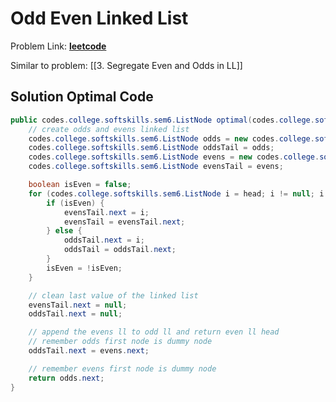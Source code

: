 # Odd Even Linked List

Problem Link: **[leetcode](https://leetcode.com/problems/odd-even-linked-list/)**

Similar to problem: [[3. Segregate Even and Odds in LL]]

## Solution Optimal Code

```java
public codes.college.softskills.sem6.ListNode optimal(codes.college.softskills.sem6.ListNode head) {
    // create odds and evens linked list
    codes.college.softskills.sem6.ListNode odds = new codes.college.softskills.sem6.ListNode(Integer.MAX_VALUE);
    codes.college.softskills.sem6.ListNode oddsTail = odds;
    codes.college.softskills.sem6.ListNode evens = new codes.college.softskills.sem6.ListNode(Integer.MAX_VALUE);
    codes.college.softskills.sem6.ListNode evensTail = evens;

    boolean isEven = false;
    for (codes.college.softskills.sem6.ListNode i = head; i != null; i = i.next) {
        if (isEven) {
            evensTail.next = i;
            evensTail = evensTail.next;
        } else {
            oddsTail.next = i;
            oddsTail = oddsTail.next;
        }
        isEven = !isEven;
    }

    // clean last value of the linked list
    evensTail.next = null;
    oddsTail.next = null;

    // append the evens ll to odd ll and return even ll head
    // remember odds first node is dummy node
    oddsTail.next = evens.next;

    // remember evens first node is dummy node
    return odds.next;
}
```
